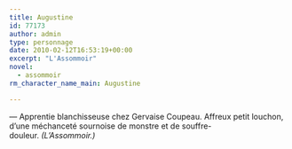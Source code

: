 ```yaml
---
title: Augustine
id: 77173
author: admin
type: personnage
date: 2010-02-12T16:53:19+00:00
excerpt: "L'Assommoir"
novel:
  - assommoir
rm_character_name_main: Augustine

---
```

— Apprentie blanchisseuse chez Gervaise Coupeau. Affreux petit louchon, d&rsquo;une méchanceté sournoise de monstre et de souffre-douleur. _(L&rsquo;Assommoir.)_